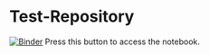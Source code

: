 # Test-Repository

[![Binder](https://mybinder.org/badge_logo.svg)](https://mybinder.org/v2/gh/lgfunderburk/Test-Repository/master) Press this button to access the notebook. 
